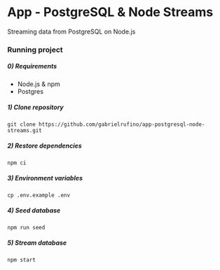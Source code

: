 # App - PostgreSQL & Node Streams

Streaming data from PostgreSQL on Node.js

### Running project

##### 0) Requirements

* Node.js & npm
* Postgres

##### 1) Clone repository

```
git clone https://github.com/gabrielrufino/app-postgresql-node-streams.git
```

##### 2) Restore dependencies

```
npm ci
```

##### 3) Environment variables

```
cp .env.example .env
```

##### 4) Seed database

```
npm run seed
```

##### 5) Stream database

```
npm start
```
